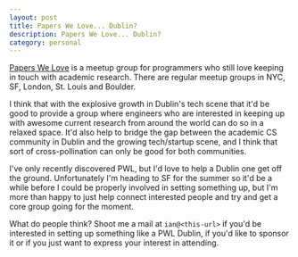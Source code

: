 ```yaml
---
layout: post
title: Papers We Love... Dublin?
description: Papers We Love... Dublin?
category: personal
---
```



[Papers We Love](http://www.meetup.com/papers-we-love) is a meetup group for
programmers who still love keeping in touch with academic research. There are
regular meetup groups in NYC, SF, London, St. Louis and Boulder.

I think that with the explosive growth in Dublin's tech scene that it'd be
good to provide a group where engineers who are interested in keeping up with
awesome current research from around the world can do so in a relaxed space.
It'd also help to bridge the gap between the academic CS community in Dublin
and the growing tech/startup scene, and I think that sort of cross-pollination
can only be good for both communities.

I've only recently discovered PWL, but I'd love to help a Dublin one get off the
ground. Unfortunately I'm heading to SF for the summer so it'd be a while
before I could be properly involved in setting something up, but I'm more than
happy to just help connect interested people and try and get a core group
going for the moment.

What do people think? Shoot me a mail at ```ian@<this-url>``` if you'd be
interested in setting up something like a PWL Dublin, if you'd like to sponsor
it or if you just want to express your interest in attending.
